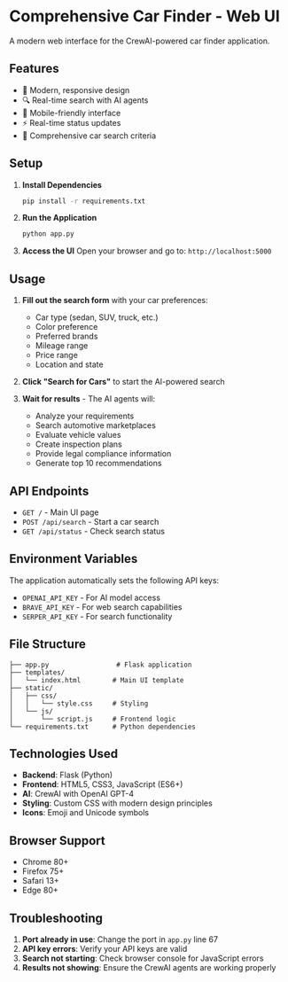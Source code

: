 # Comprehensive Car Finder - Web UI

A modern web interface for the CrewAI-powered car finder application.

## Features

- 🎨 Modern, responsive design
- 🔍 Real-time search with AI agents
- 📱 Mobile-friendly interface
- ⚡ Real-time status updates
- 🎯 Comprehensive car search criteria

## Setup

1. **Install Dependencies**
   ```bash
   pip install -r requirements.txt
   ```

2. **Run the Application**
   ```bash
   python app.py
   ```

3. **Access the UI**
   Open your browser and go to: `http://localhost:5000`

## Usage

1. **Fill out the search form** with your car preferences:
   - Car type (sedan, SUV, truck, etc.)
   - Color preference
   - Preferred brands
   - Mileage range
   - Price range
   - Location and state

2. **Click "Search for Cars"** to start the AI-powered search

3. **Wait for results** - The AI agents will:
   - Analyze your requirements
   - Search automotive marketplaces
   - Evaluate vehicle values
   - Create inspection plans
   - Provide legal compliance information
   - Generate top 10 recommendations

## API Endpoints

- `GET /` - Main UI page
- `POST /api/search` - Start a car search
- `GET /api/status` - Check search status

## Environment Variables

The application automatically sets the following API keys:
- `OPENAI_API_KEY` - For AI model access
- `BRAVE_API_KEY` - For web search capabilities
- `SERPER_API_KEY` - For search functionality

## File Structure

```
├── app.py                 # Flask application
├── templates/
│   └── index.html        # Main UI template
├── static/
│   ├── css/
│   │   └── style.css     # Styling
│   └── js/
│       └── script.js     # Frontend logic
└── requirements.txt      # Python dependencies
```

## Technologies Used

- **Backend**: Flask (Python)
- **Frontend**: HTML5, CSS3, JavaScript (ES6+)
- **AI**: CrewAI with OpenAI GPT-4
- **Styling**: Custom CSS with modern design principles
- **Icons**: Emoji and Unicode symbols

## Browser Support

- Chrome 80+
- Firefox 75+
- Safari 13+
- Edge 80+

## Troubleshooting

1. **Port already in use**: Change the port in `app.py` line 67
2. **API key errors**: Verify your API keys are valid
3. **Search not starting**: Check browser console for JavaScript errors
4. **Results not showing**: Ensure the CrewAI agents are working properly
